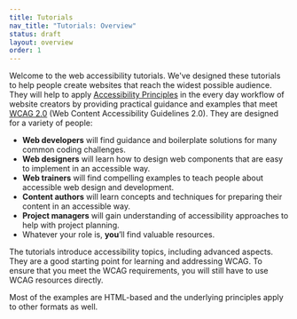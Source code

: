 ```yaml
---
title: Tutorials
nav_title: "Tutorials: Overview"
status: draft
layout: overview
order: 1
---
```


Welcome to the web accessibility tutorials. We've designed these tutorials to help people create websites that reach the widest possible audience. They will help to apply [Accessibility Principles](http://www.w3.org/WAI/intro/people-use-web/principles) in the every day workflow of website creators by providing practical guidance and examples that meet [WCAG 2.0](http://www.w3.org/WAI/intro/wcag) (Web Content Accessibility Guidelines 2.0). They are designed for a variety of people:

* **Web developers** will find guidance and boilerplate solutions for many common coding challenges.
* **Web designers** will learn how to design web components that are easy to implement in an accessible way.
* **Web trainers** will find compelling examples to teach people about accessible web design and development.
* **Content authors** will learn concepts and techniques for preparing their content in an accessible way.
* **Project managers** will gain understanding of accessibility approaches to help with project planning.
* Whatever your role is, **you**’ll find valuable resources.

The tutorials introduce accessibility topics, including advanced aspects. They are a good starting point for learning and addressing WCAG. To ensure that you meet the WCAG requirements, you will still have to use WCAG resources directly.

Most of the examples are HTML-based and the underlying principles apply to other formats as well.
